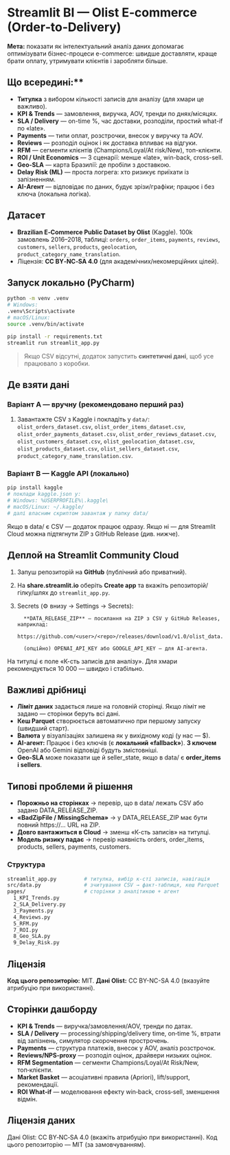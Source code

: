 # Streamlit BI — Olist E‑commerce (Order‑to‑Delivery)

**Мета:** показати як інтелектуальний аналіз даних допомагає оптимізувати бізнес-процеси e-commerce: швидше доставляти, краще брати оплату, утримувати клієнтів і заробляти більше.

## Що всередині:**

- **Титулка** з вибором кількості записів для аналізу (для хмари це важливо).
- **KPI & Trends** — замовлення, виручка, AOV, тренди по днях/місяцях.
- **SLA / Delivery** — on-time %, час доставки, розподіли, простий what-if по «late».
- **Payments** — типи оплат, розстрочки, внесок у виручку та AOV.
- **Reviews** — розподіл оцінок і як доставка впливає на відгуки.
- **RFM** — сегменти клієнтів (Champions/Loyal/At risk/New), топ-клієнти.
- **ROI / Unit Economics** — 3 сценарії: менше «late», win-back, cross-sell.
- **Geo-SLA** — карта Бразилії: де пробіли з доставкою.
- **Delay Risk (ML)** — проста логрега: хто ризикує приїхати із запізненням.
- **AI-Агент** — відповідає по даних, будує зрізи/графіки; працює і без ключа (локальна логіка).


## Датасет
- **Brazilian E‑Commerce Public Dataset by Olist** (Kaggle). 100k замовлень 2016–2018, таблиці: `orders`, `order_items`, `payments`, `reviews`, `customers`, `sellers`, `products`, `geolocation`, `product_category_name_translation`.
- Ліцензія: **CC BY‑NC‑SA 4.0** (для академічних/некомерційних цілей).

## Запуск локально (PyCharm)
```bash
python -m venv .venv
# Windows:
.venv\Scripts\activate
# macOS/Linux:
source .venv/bin/activate

pip install -r requirements.txt
streamlit run streamlit_app.py
```
> Якщо CSV відсутні, додаток запустить **синтетичні дані**, щоб усе працювало з коробки.

## Де взяти дані
### Варіант A — вручну (рекомендовано перший раз)
1. Завантажте CSV з Kaggle і покладіть у `data/`:
   `olist_orders_dataset.csv`, `olist_order_items_dataset.csv`, `olist_order_payments_dataset.csv`,
   `olist_order_reviews_dataset.csv`, `olist_customers_dataset.csv`, `olist_geolocation_dataset.csv`,
   `olist_products_dataset.csv`, `olist_sellers_dataset.csv`, `product_category_name_translation.csv`.

### Варіант B — Kaggle API (локально)
```bash
pip install kaggle
# поклади kaggle.json у:
# Windows: %USERPROFILE%\.kaggle\
# macOS/Linux: ~/.kaggle/
# далі власним скриптом завантаж у папку data/
```

Якщо в data/ є CSV — додаток працює одразу. Якщо ні — для Streamlit Cloud можна підтягнути ZIP з GitHub Release (див. нижче).


## Деплой на Streamlit Community Cloud
1. Запуш репозиторій на **GitHub** (публічний або приватний).
2. На **share.streamlit.io** оберіть **Create app** та вкажіть репозиторій/гілку/шлях до `streamlit_app.py`.
3. Secrets (⚙️ внизу → Settings → Secrets):

         **DATA_RELEASE_ZIP** — посилання на ZIP з CSV у GitHub Releases, наприклад:
         https://github.com/<user>/<repo>/releases/download/v1.0/olist_data.zip

         (опційно) OPENAI_API_KEY або GOOGLE_API_KEY — для AI-агента.

На титулці є поле «К-сть записів для аналізу». Для хмари рекомендується 10 000 — швидко і стабільно.


## Важливі дрібниці

- **Ліміт даних** задається лише на головній сторінці. Якщо ліміт не задано — сторінки беруть всі дані.
- **Кеш Parquet** створюється автоматично при першому запуску (швидший старт).
- **Валюта** у візуалізаціях залишена як у вихідному коді (у нас — $).
- **AI-агент:**
   Працює і без ключів (є **локальний «fallback»**).
   **З ключем** OpenAI або Gemini відповіді будуть змістовніші.
- **Geo-SLA** може показати ще й seller_state, якщо в data/ є **order_items і sellers**.


## Типові проблеми й рішення

- **Порожньо на сторінках** → перевір, що в data/ лежать CSV або задано DATA_RELEASE_ZIP.
- **«BadZipFile / MissingSchema»** → у DATA_RELEASE_ZIP має бути повний https://… URL на ZIP.
- **Довго вантажиться в Cloud** → зменш «К-сть записів» на титулці.
- **Модель ризику падає** → перевір наявність orders, order_items, products, sellers, payments, customers.

### Структура
```bash
streamlit_app.py         # титулка, вибір к-сті записів, навігація
src/data.py              # зчитування CSV → факт-таблиця, кеш Parquet
pages/                   # сторінки з аналітикою + агент
  1_KPI_Trends.py
  2_SLA_Delivery.py
  3_Payments.py
  4_Reviews.py
  5_RFM.py
  7_ROI.py
  8_Geo_SLA.py
  9_Delay_Risk.py

```

## Ліцензія

**Код цього репозиторію:** MIT.
**Дані Olist:** CC BY-NC-SA 4.0 (вказуйте атрибуцію при використанні).

## Сторінки дашборду
- **KPI & Trends** — виручка/замовлення/AOV, тренди по датах.
- **SLA / Delivery** — processing/shipping/delivery time, on‑time %, втрати від запізнень, симулятор скорочення прострочень.
- **Payments** — структура платежів, внесок у AOV, аналіз розстрочок.
- **Reviews/NPS‑proxy** — розподіл оцінок, драйвери низьких оцінок.
- **RFM Segmentation** — сегменти Champions/Loyal/At Risk/New, топ‑клієнти.
- **Market Basket** — асоціативні правила (Apriori), lift/support, рекомендації.
- **ROI What‑if** — моделювання ефекту win‑back, cross‑sell, зменшення відмін.

## Ліцензія даних
Дані Olist: CC BY‑NC‑SA 4.0 (вкажіть атрибуцію при використанні). Код цього репозиторію — MIT (за замовчуванням).